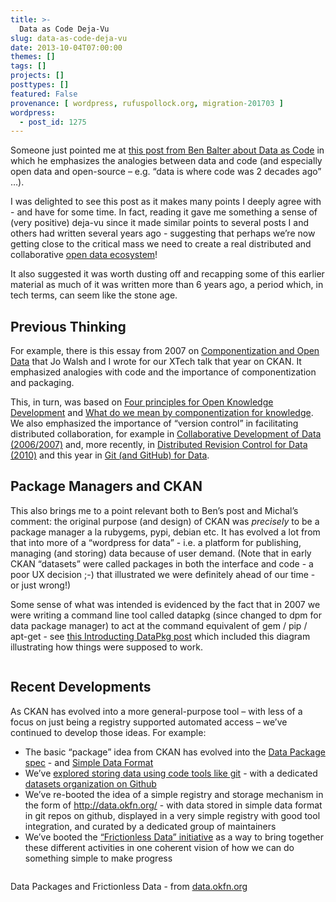 ```yaml
---
title: >-
  Data as Code Deja-Vu
slug: data-as-code-deja-vu
date: 2013-10-04T07:00:00
themes: []
tags: []
projects: []
posttypes: []
featured: False
provenance: [ wordpress, rufuspollock.org, migration-201703 ]
wordpress:
  - post_id: 1275
---
```


<p>Someone just pointed me at <a href="http://ben.balter.com/2013/09/16/treat-data-as-code/">this post from Ben Balter about Data as Code</a> in which he emphasizes the analogies between data and code (and especially open data and open-source – e.g. “data is where code was 2 decades ago” …).</p>

<p>I was delighted to see this post as it makes many points I deeply agree with - and have for some time. In fact, reading it gave me something a sense of (very positive) deja-vu since it made similar points to several posts I and others had written several years ago - suggesting that perhaps we’re now getting close to the critical mass we need to create a real distributed and collaborative <a href="http://blog.okfn.org/2011/03/31/building-the-open-data-ecosystem/">open data ecosystem</a>!</p>

<p>It also suggested it was worth dusting off and recapping some of this earlier material as much of it was written more than 6 years ago, a period which, in tech terms, can seem like the stone age.</p>

<h2 id="previous-thinking">Previous Thinking</h2>

<p>For example, there is this essay from 2007 on <a href="http://blog.okfn.org/writings/componentization/">Componentization and Open Data</a> that Jo Walsh and I wrote for our XTech talk that year on CKAN. It emphasized analogies with code and the importance of componentization and packaging.</p>

<p>This, in turn, was based on <a href="http://blog.okfn.org/2006/05/09/the-four-principles-of-open-knowledge-development/">Four principles for Open Knowledge Development</a> and <a href="http://blog.okfn.org/2007/04/30/what-do-we-mean-by-componentization-for-knowledge/">What do we mean by componentization for knowledge</a>. We also emphasized the importance of “version control” in facilitating distributed collaboration, for example in <a href="http://blog.okfn.org/2007/02/20/collaborative-development-of-data/">Collaborative Development of Data (2006/2007)</a> and, more recently, in <a href="http://blog.okfn.org/2010/07/12/we-need-distributed-revisionversion-control-for-data/">Distributed Revision Control for Data (2010)</a> and this year in <a href="http://blog.okfn.org/2013/07/02/git-and-github-for-data/">Git (and GitHub) for Data</a>.</p>

<h2 id="package-managers-and-ckan">Package Managers and CKAN</h2>

<p>This also brings me to a point relevant both to Ben’s post and Michal’s comment: the original purpose (and design) of CKAN was <em>precisely</em> to be a package manager a la rubygems, pypi, debian etc. It has evolved a lot from that into more of a “wordpress for data” - i.e. a platform for publishing, managing (and storing) data because of user demand. (Note that in early CKAN “datasets” were called packages in both the interface and code - a poor UX decision ;-) that illustrated we were definitely ahead of our time - or just wrong!)</p>

<p>Some sense of what was intended is evidenced by the fact that in 2007 we were writing a command line tool called datapkg (since changed to dpm for data package manager) to act at the command equivalent of gem / pip / apt-get - see <a href="http://blog.okfn.org/2010/02/23/introducing-datapkg/">this Introducting DataPkg post</a> which included this diagram illustrating how things were supposed to work.</p>

<p><img src="http://m.okfn.org/files/talks/media/debian_of_data.png" alt="" /></p>

<h2 id="recent-developments">Recent Developments</h2>

<p>As CKAN has evolved into a more general-purpose tool – with less of a focus on just being a registry supported automated access – we’ve continued to develop those ideas. For example:</p>

<ul>
  <li>The basic “package” idea from CKAN has evolved into the <a href="http://data.okfn.org/standards/data-package">Data Package spec</a> - and <a href="http://data.okfn.org/standards/simple-data-format">Simple Data Format</a></li>
  <li>We’ve <a href="http://blog.okfn.org/2013/07/02/git-and-github-for-data/">explored storing data using code tools like git</a> - with a dedicated <a href="http://github.com/datasets">datasets organization on Github</a></li>
  <li>We’ve re-booted the idea of a simple registry and storage mechanism in the form of <a href="http://data.okfn.org/">http://data.okfn.org/</a> - with data stored in simple data format in git repos on github, displayed in a very simple registry with good tool integration, and curated by a dedicated group of maintainers</li>
  <li>We’ve booted the <a href="http://blog.okfn.org/2013/04/24/frictionless-data-making-it-radically-easier-to-get-stuff-done-with-data/">“Frictionless Data” initiative</a> as a way to bring together these different activities in one coherent vision of how we can do something simple to make progress</li>
</ul>

<p><a href="http://data.okfn.org/standards"><img src="http://assets.okfn.org/p/data.okfn.org/img/the-idea.png" alt="" /></a></p>

<p class="caption">Data Packages and Frictionless Data - from <a href="http://data.okfn.org/about">data.okfn.org</a></p>




